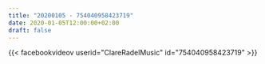 ```yaml
---
title: "20200105 - 754040958423719"
date: 2020-01-05T12:00:00+02:00
draft: false
---
```


{{< facebookvideov userid="ClareRadelMusic" id="754040958423719" >}}
